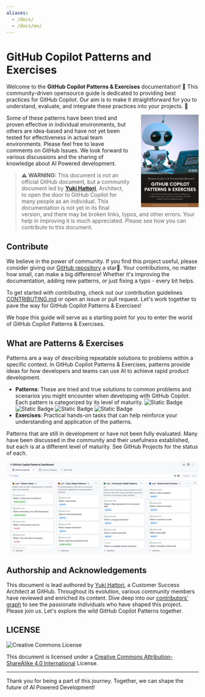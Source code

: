 ```yaml
---
aliases:
  - /docs/
  - /docs/en/
---
```


# GitHub Copilot Patterns and Exercises

Welcome to the **GitHub Copilot Patterns & Exercises** documentation! 👋
This community-driven opensource guide is dedicated to providing best practices for GitHub Copilot.
Our aim is to make it straightforward for you to understand, evaluate, and integrate these practices into your projects. 🚀

<img src="/cover.png" title="GitHub Copilot Patterns & Exercises Guide" width="30%" style="float:right; margin-left: 30px;">

Some of these patterns have been tried and proven effective in individual environments, but others are idea-based and have not yet been tested for effectiveness in actual team environments.
Please feel free to leave comments on GitHub Issues. We look forward to various discussions and the sharing of knowledge about AI Powered development.

> **⚠ WARNING:**
> This document is not an official GitHub document, but a community document led by **[Yuki Hattori](https://github.com/yuhattor/)**, Architect, to open the door to GitHub Copilot for many people as an individual.
> This documentation is not yet in its final version, and there may be broken links, typos, and other errors.
> Your help in improving it is much appreciated. Please see how you can contribute to this document.

## Contribute

We believe in the power of community. If you find this project useful, please consider giving our [GitHub repository](https://github.com/AI-Native-Development/patterns) a star🌟. Your contributions, no matter how small, can make a big difference! Whether it's improving the documentation, adding new patterns, or just fixing a typo - every bit helps.

To get started with contributing, check out our contribution guidelines [CONTRIBUTING.md](./CONTRIBUTING.md) or open an issue or pull request. Let's work together to pave the way for GitHub Copilot Patterns & Exercises!

We hope this guide will serve as a starting point for you to enter the world of GitHub Copilot Patterns & Exercises.

## What are Patterns & Exercises

Patterns are a way of describing repeatable solutions to problems within a specific context.
In GitHub Copilot Patterns & Exercises, patterns provide ideas for how developers and teams can use AI to achieve rapid product development.

- **Patterns**: These are tried and true solutions to common problems and scenarios you might encounter when developing with GitHub Copilot. Each pattern is categorized by its level of maturity. ![Static Badge](https://img.shields.io/badge/Lv0-Pattern_Idea-blueviolet) ![Static Badge](https://img.shields.io/badge/Lv1-Early_Stage_Pattern-blue) ![Static Badge](https://img.shields.io/badge/Lv2-Practically_Viable_Pattern-green) ![Static Badge](https://img.shields.io/badge/Lv3-Mature_Best_Practice-brightgreen)
- **Exercises**: Practical hands-on tasks that can help reinforce your understanding and application of the patterns.

Patterns that are still in development or have not been fully evaluated. Many have been discussed in the community and their usefulness established, but each is at a different level of maturity.
See GitHub Projects for the status of each.

[![](/dashboard.png)](https://github.com/orgs/AI-Native-Development/projects/1)

## Authorship and Acknowledgements

This document is lead authored by [Yuki Hattori](https://github.com/yuhattor), a Customer Success Architect at GitHub. Throughout its evolution, various community members have reviewed and enriched its content. Dive deep into our [contributors' graph](https://github.com/AI-Native-Development/patterns/graphs/contributors) to see the passionate individuals who have shaped this project. Please join us. Let's explore the wild GitHub Copilot Patterns together.

## LICENSE

<img src="https://i.creativecommons.org/l/by-sa/4.0/88x31.png" Title="Creative Commons License">

This document is licensed under a [Creative Commons Attribution-ShareAlike 4.0 International](http://creativecommons.org/licenses/by-sa/4.0/) License.

---

Thank you for being a part of this journey. Together, we can shape the future of AI Powered Development!
